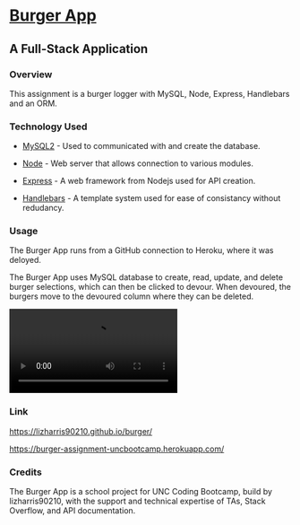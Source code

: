 # [Burger App](https://git.heroku.com/nodeexpresshandlebars.git)

## A Full-Stack Application

### Overview

This assignment is a burger logger with MySQL, Node, Express, Handlebars and an ORM.

### Technology Used

- [MySQL2](https://www.npmjs.com/package/mysql2) - Used to communicated with and create the database.

- [Node](https://nodejs.org/en/) - Web server that allows connection to various modules.

- [Express](https://expressjs.com/) - A web framework from Nodejs used for API creation.

- [Handlebars](https://www.npmjs.com/package/express-handlebars) - A template system used for ease of consistancy without redudancy.

### Usage

The Burger App runs from a GitHub connection to Heroku, where it was deloyed.

The Burger App uses MySQL database to create, read, update, and delete burger selections, which can then be clicked to devour. When devoured, the burgers move to the devoured column where they can be deleted.

![Screen Recording](public/assets/img/ScreenRecording.mov)

### Link

https://lizharris90210.github.io/burger/

https://burger-assignment-uncbootcamp.herokuapp.com/

### Credits

The Burger App is a school project for UNC Coding Bootcamp, build by lizharris90210, with the support and technical expertise of TAs, Stack Overflow, and API documentation.
